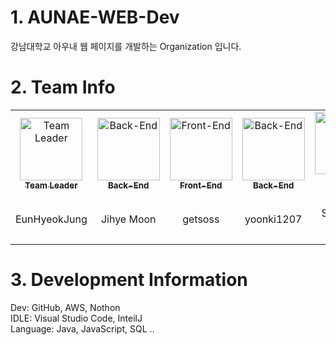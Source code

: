 # 1. AUNAE-WEB-Dev 
강남대학교 아우내 웹 페이지를 개발하는 Organization 입니다.

# 2. Team Info
<center>
	<table>
		<tbody>
			<tr>
				<td align="center"><a href="https://github.com/EunHyeokJung"><img src="https://avatars.githubusercontent.com/u/69712631?v=4" width="100px;" alt="Team Leader"/><br /><sub><b>Team Leader</b></sub><br /></a><br><p>EunHyeokJung</p></td>
				<td align="center"><a href="https://github.com/Dev-JihyeMoon"><img src="https://avatars2.githubusercontent.com/u/67064571?v=4?s=100" width="100px;" alt="Back-End"/><br /><sub><b>Back-End</b></sub><br /></a><br><p>Jihye Moon</p></td>
				<td align="center"><a href="https://github.com/getsoss"><img src="https://avatars.githubusercontent.com/u/117377350?v=4" width="100px;" alt="Front-End"/><br /><sub><b>Front-End</b></sub><br /></a><br><p>getsoss</p></td>
				<td align="center"><a href="https://github.com/yoonki1207"><img src="https://avatars.githubusercontent.com/u/17930226?v=4" width="100px;" alt="Back-End"/><br /><sub><b>Back-End</b></sub><br /></a><br><p>yoonki1207</p></td>
				<td align="center"><a href="https://github.com/zkdl2727"><img src="https://avatars.githubusercontent.com/u/99383331?v=4" width="100px;" alt="Back-End"/><br /><sub><b>Back-End</b></sub><br /></a><br><p>Seong-Su Kim</p></td>
				<td align="center"><a href="https://github.com/Lihan00"><img src="https://avatars.githubusercontent.com/u/96524080?v=4" width="100px;" alt="Front-End"/><br /><sub><b>Front-End</b></sub><br /></a><br><p>Lihan00</p></td>
			</tr>
		</tbody>
	</table>
</center>

<!-- markdownlint-restore -->
<!-- prettier-ignore-end -->

<!-- ALL-CONTRIBUTORS-LIST:END -->

# 3. Development Information
Dev: GitHub, AWS, Nothon   
IDLE: Visual Studio Code, InteilJ   
Language: Java, JavaScript, SQL ..    
